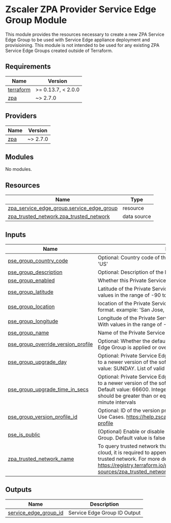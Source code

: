# Zscaler ZPA Provider Service Edge Group Module

This module provides the resources necessary to create a new ZPA Service Edge Group to be used with Service Edge appliance deployment and provisioining. This module is not intended to be used for any existing ZPA Service Edge Groups created outside of Terraform.

<!-- BEGINNING OF PRE-COMMIT-TERRAFORM DOCS HOOK -->
## Requirements

| Name | Version |
|------|---------|
| <a name="requirement_terraform"></a> [terraform](#requirement\_terraform) | >= 0.13.7, < 2.0.0 |
| <a name="requirement_zpa"></a> [zpa](#requirement\_zpa) | ~> 2.7.0 |

## Providers

| Name | Version |
|------|---------|
| <a name="provider_zpa"></a> [zpa](#provider\_zpa) | ~> 2.7.0 |

## Modules

No modules.

## Resources

| Name | Type |
|------|------|
| [zpa_service_edge_group.service_edge_group](https://registry.terraform.io/providers/zscaler/zpa/latest/docs/resources/service_edge_group) | resource |
| [zpa_trusted_network.zpa_trusted_network](https://registry.terraform.io/providers/zscaler/zpa/latest/docs/data-sources/trusted_network) | data source |

## Inputs

| Name | Description | Type | Default | Required |
|------|-------------|------|---------|:--------:|
| <a name="input_pse_group_country_code"></a> [pse\_group\_country\_code](#input\_pse\_group\_country\_code) | Optional: Country code of this Private Service Edge Group. example 'US' | `string` | `""` | no |
| <a name="input_pse_group_description"></a> [pse\_group\_description](#input\_pse\_group\_description) | Optional: Description of the Private Service Edge Group | `string` | `""` | no |
| <a name="input_pse_group_enabled"></a> [pse\_group\_enabled](#input\_pse\_group\_enabled) | Whether this Private Service Edge Group is enabled or not | `bool` | `true` | no |
| <a name="input_pse_group_latitude"></a> [pse\_group\_latitude](#input\_pse\_group\_latitude) | Latitude of the Private Service Edge Group. Integer or decimal. With values in the range of -90 to 90 | `string` | n/a | yes |
| <a name="input_pse_group_location"></a> [pse\_group\_location](#input\_pse\_group\_location) | location of the Private Service Edge Group in City, State, Country format. example: 'San Jose, CA, USA' | `string` | n/a | yes |
| <a name="input_pse_group_longitude"></a> [pse\_group\_longitude](#input\_pse\_group\_longitude) | Longitude of the Private Service Edge Group. Integer or decimal. With values in the range of -90 to 90 | `string` | n/a | yes |
| <a name="input_pse_group_name"></a> [pse\_group\_name](#input\_pse\_group\_name) | Name of the Private Service Edge Group | `string` | n/a | yes |
| <a name="input_pse_group_override_version_profile"></a> [pse\_group\_override\_version\_profile](#input\_pse\_group\_override\_version\_profile) | Optional: Whether the default version profile of the Private Service Edge Group is applied or overridden. Default: false | `bool` | `false` | no |
| <a name="input_pse_group_upgrade_day"></a> [pse\_group\_upgrade\_day](#input\_pse\_group\_upgrade\_day) | Optional: Private Service Edges in this group will attempt to update to a newer version of the software during this specified day. Default value: SUNDAY. List of valid days (i.e., SUNDAY, MONDAY, etc) | `string` | `"SUNDAY"` | no |
| <a name="input_pse_group_upgrade_time_in_secs"></a> [pse\_group\_upgrade\_time\_in\_secs](#input\_pse\_group\_upgrade\_time\_in\_secs) | Optional: Private Service Edges in this group will attempt to update to a newer version of the software during this specified time. Default value: 66600. Integer in seconds (i.e., 66600). The integer should be greater than or equal to 0 and less than 86400, in 15 minute intervals | `string` | `"66600"` | no |
| <a name="input_pse_group_version_profile_id"></a> [pse\_group\_version\_profile\_id](#input\_pse\_group\_version\_profile\_id) | Optional: ID of the version profile. To learn more, see Version Profile Use Cases. https://help.zscaler.com/zpa/configuring-version-profile | `string` | `"2"` | no |
| <a name="input_pse_is_public"></a> [pse\_is\_public](#input\_pse\_is\_public) | (Optional) Enable or disable public access for the Service Edge Group. Default value is false | `bool` | `false` | no |
| <a name="input_zpa_trusted_network_name"></a> [zpa\_trusted\_network\_name](#input\_zpa\_trusted\_network\_name) | To query trusted network that are associated with a specific Zscaler cloud, it is required to append the cloud name to the name of the trusted network. For more details refer to docs: https://registry.terraform.io/providers/zscaler/zpa/latest/docs/data-sources/zpa_trusted_network | `string` | `""` | no |

## Outputs

| Name | Description |
|------|-------------|
| <a name="output_service_edge_group_id"></a> [service\_edge\_group\_id](#output\_service\_edge\_group\_id) | Service Edge Group ID Output |
<!-- END OF PRE-COMMIT-TERRAFORM DOCS HOOK -->
